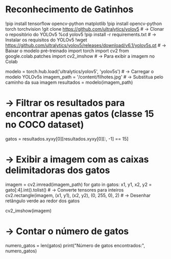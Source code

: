 # Reconhecimento de Gatinhos
!pip install tensorflow opencv-python matplotlib
!pip install opencv-python torch torchvision
!git clone https://github.com/ultralytics/yolov5  # -> Clonar o repositório do YOLOv5
%cd yolov5
!pip install -r requirements.txt  # -> Instalar os requisitos do YOLOv5
!wget https://github.com/ultralytics/yolov5/releases/download/v6.1/yolov5s.pt  # -> Baixar o modelo pré-treinado
import torch
import cv2
from google.colab.patches import cv2_imshow # -> Para exibir a imagem no Colab

modelo = torch.hub.load('ultralytics/yolov5', 'yolov5s')  # -> Carregar o modelo YOLOv5s
imagem_path = '/content/filhotes.jpg'  # -> Substitua pelo caminho da sua imagem
resultados = modelo(imagem_path)

# -> Filtrar os resultados para encontrar apenas gatos (classe 15 no COCO dataset)
gatos = resultados.xyxy[0][resultados.xyxy[0][:, -1] == 15]

# -> Exibir a imagem com as caixas delimitadoras dos gatos
imagem = cv2.imread(imagem_path)
for gato in gatos:
    x1, y1, x2, y2 = gato[:4].int().tolist() # -> Converte tensores para inteiros
    cv2.rectangle(imagem, (x1, y1), (x2, y2), (0, 255, 0), 2)  # -> Desenhar retângulo verde ao redor dos gatos

cv2_imshow(imagem)

# -> Contar o número de gatos
numero_gatos = len(gatos)
print("Número de gatos encontrados:", numero_gatos)
